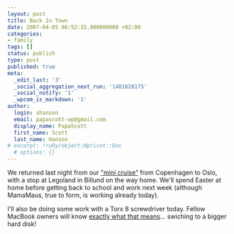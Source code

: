 ```yaml
---
layout: post
title: Back In Town
date: 2007-04-05 06:52:15.000000000 +02:00
categories:
- family
tags: []
status: publish
type: post
published: true
meta:
  _edit_last: '3'
  _social_aggregation_next_run: '1401628175'
  _social_notify: '1'
  _wpcom_is_markdown: '1'
author:
  login: shanson
  email: papascott-wp@gmail.com
  display_name: PapaScott
  first_name: Scott
  last_name: Hanson
# excerpt: !ruby/object:Hpricot::Doc
  # options: {}
---
```

<p>We returned last night from our <a href="http://www.dfds.co.uk/DSW/EN/Travel/Shortbreaks/CityCruiseBreaks/Oslo">"mini cruise"</a> from Copenhagen to Oslo, with a stop at Legoland in Billund on the way home. We'll spend Easter at home before getting back to school and work next week (although MamaMaus, true to form, is working already today).</p>
<p>I'll also be doing some work with a Torx 8 screwdriver today. Fellow MacBook owners will know <a href="http://vowe.net/archives/008095.html">exactly what that means</a>... swiching to a bigger hard disk!</p>
